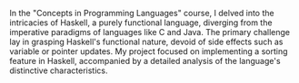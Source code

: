 In the "Concepts in Programming Languages" course, I delved into the intricacies of Haskell, a purely functional language, diverging from the imperative paradigms of languages like C and Java. The primary challenge lay in grasping Haskell's functional nature, devoid of side effects such as variable or pointer updates. My project focused on implementing a sorting feature in Haskell, accompanied by a detailed analysis of the language's distinctive characteristics.
